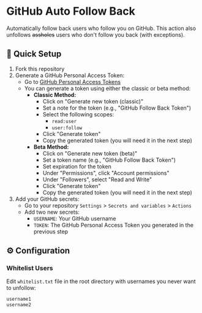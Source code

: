 # GitHub Auto Follow Back

Automatically follow back users who follow you on GitHub. This action also unfollows ~~assholes~~ users who don't follow you back (with exceptions).



## 🚀 Quick Setup
1. Fork this repository
2. Generate a GitHub Personal Access Token:
   - Go to [GitHub Personal Access Tokens](https://github.com/settings/tokens)
   - You can generate a token using either the classic or beta method:
     - **Classic Method:**
       - Click on "Generate new token (classic)"
       - Set a note for the token (e.g., "GitHub Follow Back Token")
       - Select the following scopes:
         - `read:user`
         - `user:follow`
       - Click "Generate token"
       - Copy the generated token (you will need it in the next step)
     - **Beta Method:**
       - Click on "Generate new token (beta)"
       - Set a token name (e.g., "GitHub Follow Back Token")
       - Set expiration for the token
       - Under "Permissions", click "Account permissions"
       - Under "Followers", select "Read and Write"
       - Click "Generate token"
       - Copy the generated token (you will need it in the next step)
3. Add your GitHub secrets:
   - Go to your repository `Settings` > `Secrets and variables` > `Actions`
   - Add two new secrets:
     - `USERNAME`: Your GitHub username
     - `TOKEN`: The GitHub Personal Access Token you generated in the previous step

## ⚙️ Configuration

### Whitelist Users
Edit `whitelist.txt` file in the root directory with usernames you never want to unfollow:
```txt
username1
username2
